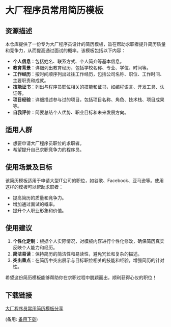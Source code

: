 # 大厂程序员常用简历模板

## 资源描述

本仓库提供了一份专为大厂程序员设计的简历模板，旨在帮助求职者提升简历质量和竞争力，从而提高通过面试的概率。该模板包括以下内容：

- **个人信息**：包括姓名、联系方式、个人简介等基本信息。
- **教育背景**：详细列出教育经历，包括学校名称、专业、学位、时间等。
- **工作经历**：按时间顺序列出过往工作经历，包括公司名称、职位、工作时间、主要职责和成就。
- **技能证书**：列出与程序员职位相关的技能和证书，如编程语言、开发工具、认证等。
- **项目经验**：详细描述参与过的项目，包括项目名称、角色、技术栈、项目成果等。
- **自我评价**：简要总结个人优势、职业目标和未来发展方向。

## 适用人群

- 想要申请大厂程序员职位的求职者。
- 希望提升自己求职竞争力的程序员。

## 使用场景及目标

该简历模板适用于申请大型IT公司的职位，如谷歌、Facebook、亚马逊等。使用这样的模板可以帮助求职者：

- 提高简历的质量和竞争力。
- 增加通过面试的概率。
- 提升个人职业形象和价值。

## 使用建议

1. **个性化定制**：根据个人实际情况，对模板内容进行个性化修改，确保简历真实反映个人能力和经历。
2. **简洁易读**：保持简历的简洁性和易读性，避免冗长和复杂的描述。
3. **突出重点**：在简历中突出展示与目标职位相关的技能和经验，增强简历的针对性。

希望这份简历模板能够帮助你在求职过程中脱颖而出，顺利获得心仪的职位！

## 下载链接
[大厂程序员常用简历模板分享](https://pan.quark.cn/s/01c6a51b1f3c) 

(备用: [备用下载](https://pan.baidu.com/s/1mMfFasg558BMKfDtioKTFA?pwd=1234))
